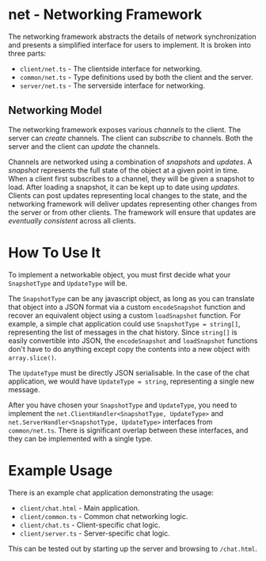 # net - Networking Framework

The networking framework abstracts the details of network synchronization and
presents a simplified interface for users to implement. It is broken into three
parts:

  * `client/net.ts` - The clientside interface for networking.
  * `common/net.ts` - Type definitions used by both the client and the server.
  * `server/net.ts` - The serverside interface for networking.

## Networking Model

The networking framework exposes various *channels* to the client. The server
can *create* channels. The client can *subscribe* to channels. Both the server
and the client can *update* the channels.

Channels are networked using a combination of *snapshots* and *updates*.
A *snapshot* represents the full state of the object at a given point in time.
When a client first subscribes to a channel, they will be given a snapshot to
load. After loading a snapshot, it can be kept up to date using *updates*.
Clients can post updates representing local changes to the state, and the
networking framework will deliver updates representing other changes from the
server or from other clients. The framework will ensure that updates are
*eventually consistent* across all clients.

# How To Use It

To implement a networkable object, you must first decide what your
`SnapshotType` and `UpdateType` will be.

The `SnapshotType` can be any javascript object, as long as you can translate
that object into a JSON format via a custom `encodeSnapshot` function and
recover an equivalent object using a custom `loadSnapshot` function. For
example, a simple chat application could use `SnapshotType = string[]`,
representing the list of messages in the chat history. Since `string[]` is
easily convertible into JSON, the `encodeSnapshot` and `loadSnapshot` functions
don't have to do anything except copy the contents into a new object with
`array.slice()`.

The `UpdateType` must be directly JSON serialisable. In the case of the chat
application, we would have `UpdateType = string`, representing a single new
message.

After you have chosen your `SnapshotType` and `UpdateType`, you need to
implement the `net.ClientHandler<SnapshotType, UpdateType>` and
`net.ServerHandler<SnapshotType, UpdateType>` interfaces from `common/net.ts`.
There is significant overlap between these interfaces, and they can be
implemented with a single type.

# Example Usage

There is an example chat application demonstrating the usage:

  * `client/chat.html` - Main application.
  * `client/common.ts` - Common chat networking logic.
  * `client/chat.ts` - Client-specific chat logic.
  * `client/server.ts` - Server-specific chat logic.

This can be tested out by starting up the server and browsing to `/chat.html`.

